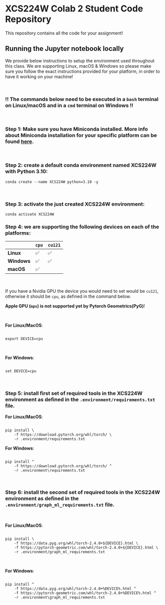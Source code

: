 # XCS224W Colab 2 Student Code Repository
This repository contains all the code for your assignment!

## Running the Jupyter notebook locally

We provide below instructions to setup the environment used throughout this class. We are supporting Linux, macOS & Windows so please make sure you follow the exact instructions provided for your platform, in order to have it working on your machine!

<br />

### !! **The commands below need to be executed in a `bash` terminal on Linux/macOS and in a `cmd` terminal on Windows** !!

<br />


### Step 1: Make sure you have Miniconda installed. More info about Miniconda installation for your specific platform can be found [here](https://docs.conda.io/projects/conda/en/latest/user-guide/install).

<br />

### Step 2: create a default conda environment named **XCS224W** with Python 3.10: 

```
conda create --name XCS224W python=3.10 -y
```

<br />

 
### Step 3: activate the just created XCS224W environment:

```
conda activate XCS224W
```

### Step 4: we are supporting the following devices on each of the platforms:

|             | `cpu` | `cu121` |
|-------------|-------|---------|
| **Linux**   | ✅    | ✅      |
| **Windows** | ✅    | ✅      |
| **macOS**   | ✅    |         |

<br />

If you have a Nvidia GPU the device you would need to set would be `cu121`, otherwise it should be `cpu`, as defined in the command below. 

**Apple GPU (`mps`) is not supported yet by Pytorch Geometrics(PyG)**!

<br />

**For Linux/MacOS**:

```
      
export DEVICE=cpu

```

<br />

**For Windows**:

```
      
set DEVICE=cpu

```

<br />

### Step 5: install first set of required tools in the **XCS224W** environment as defined in the `.environment/requirements.txt` file.

**For Linux/MacOS**:

```

pip install \
    -f https://download.pytorch.org/whl/torch/ \
    -r .environment/requirements.txt

```

**For Windows**:

```

pip install ^
    -f https://download.pytorch.org/whl/torch/ ^
    -r .environment\requirements.txt

```

<br />

### Step 6: install the second set of required tools in the **XCS224W** environment as defined in the `.environment/graph_ml_requirements.txt` file.

<br />

**For Linux/MacOS**:

```
      
pip install \
    -f https://data.pyg.org/whl/torch-2.4.0+${DEVICE}.html \
    -f https://pytorch-geometric.com/whl/torch-2.4.0+${DEVICE}.html \
    -r .environment/graph_ml_requirements.txt

```

<br />

**For Windows**:

```
      
pip install ^
    -f https://data.pyg.org/whl/torch-2.4.0+%DEVICE%.html ^
    -f https://pytorch-geometric.com/whl/torch-2.4.0+%DEVICE%.html ^
    -r .environment\graph_ml_requirements.txt

```
